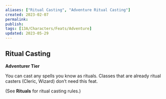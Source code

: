 ```yaml
---
aliases: ["Ritual Casting", "Adventure Ritual Casting"]
created: 2023-02-07
permalink: 
publish: 
tags: [13A/Characters/Feats/Adventure]
updated: 2023-05-29
---
```


## Ritual Casting

**Adventurer Tier**

You can cast any spells you know as rituals. Classes that are already ritual casters (Cleric, Wizard) don’t need this feat.

(See **Rituals** for ritual casting rules.)
